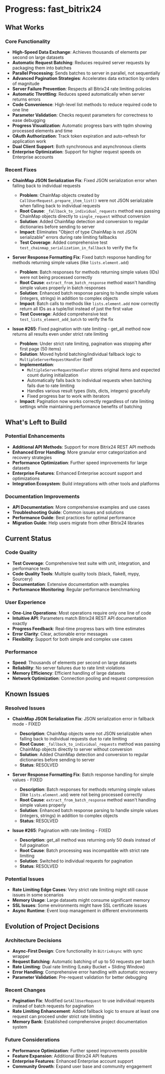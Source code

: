 # Progress: fast_bitrix24

## What Works

### Core Functionality
- **High-Speed Data Exchange**: Achieves thousands of elements per second on large datasets
- **Automatic Request Batching**: Reduces required server requests by packaging them into batches
- **Parallel Processing**: Sends batches to server in parallel, not sequentially
- **Advanced Pagination Strategies**: Accelerates data extraction by orders of magnitude
- **Server Failure Prevention**: Respects all Bitrix24 rate limiting policies
- **Automatic Throttling**: Reduces speed automatically when server returns errors
- **Code Convenience**: High-level list methods to reduce required code to one line
- **Parameter Validation**: Checks request parameters for correctness to ease debugging
- **Progress Visualization**: Automatic progress bars with tqdm showing processed elements and time
- **OAuth Authorization**: Track token expiration and auto-refresh for application work
- **Dual Client Support**: Both synchronous and asynchronous clients
- **Enterprise Optimization**: Support for higher request speeds on Enterprise accounts

### Recent Fixes
- **ChainMap JSON Serialization Fix**: Fixed JSON serialization error when falling back to individual requests
  - **Problem**: ChainMap objects created by `CallUserRequest.prepare_item_list()` were not JSON serializable when falling back to individual requests
  - **Root Cause**: `_fallback_to_individual_requests` method was passing ChainMap objects directly to `single_request` without conversion
  - **Solution**: Added ChainMap detection and conversion to regular dictionaries before sending to server
  - **Impact**: Eliminates "Object of type ChainMap is not JSON serializable" errors during rate limiting fallbacks
  - **Test Coverage**: Added comprehensive test `test_chainmap_serialization_in_fallback` to verify the fix

- **Server Response Formatting Fix**: Fixed batch response handling for methods returning simple values (like `lists.element.add`)
  - **Problem**: Batch responses for methods returning simple values (IDs) were not being processed correctly
  - **Root Cause**: `extract_from_batch_response` method wasn't handling simple values properly in batch responses
  - **Solution**: Enhanced batch response parsing to handle simple values (integers, strings) in addition to complex objects
  - **Impact**: Batch calls to methods like `lists.element.add` now correctly return all IDs as a tuple/list instead of just the first value
  - **Test Coverage**: Added comprehensive test `test_lists_element_add_batch` to verify the fix

- **Issue #265**: Fixed pagination with rate limiting - get_all method now returns all results even under strict rate limiting
  - **Problem**: Under strict rate limiting, pagination was stopping after first page (50 items)
  - **Solution**: Moved hybrid batching/individual fallback logic to `MultipleServerRequestHandler` itself
  - **Implementation**:
    - `MultipleServerRequestHandler` stores original items and expected count during initialization
    - Automatically falls back to individual requests when batching fails due to rate limiting
    - Handles various result types (lists, dicts, integers) gracefully
    - Fixed progress bar to work with iterators
  - **Impact**: Pagination now works correctly regardless of rate limiting settings while maintaining performance benefits of batching

## What's Left to Build

### Potential Enhancements
- **Additional API Methods**: Support for more Bitrix24 REST API methods
- **Enhanced Error Handling**: More granular error categorization and recovery strategies
- **Performance Optimization**: Further speed improvements for large datasets
- **Enterprise Features**: Enhanced Enterprise account support and optimizations
- **Integration Ecosystem**: Build integrations with other tools and platforms

### Documentation Improvements
- **API Documentation**: More comprehensive examples and use cases
- **Troubleshooting Guide**: Common issues and solutions
- **Performance Guide**: Best practices for optimal performance
- **Migration Guide**: Help users migrate from other Bitrix24 libraries

## Current Status

### Code Quality
- **Test Coverage**: Comprehensive test suite with unit, integration, and performance tests
- **Code Quality Tools**: Multiple quality tools (black, flake8, mypy, Sourcery)
- **Documentation**: Extensive documentation with examples
- **Performance Monitoring**: Regular performance benchmarking

### User Experience
- **One-Line Operations**: Most operations require only one line of code
- **Intuitive API**: Parameters match Bitrix24 REST API documentation exactly
- **Progress Feedback**: Real-time progress bars with time estimates
- **Error Clarity**: Clear, actionable error messages
- **Flexibility**: Support for both simple and complex use cases

### Performance
- **Speed**: Thousands of elements per second on large datasets
- **Reliability**: No server failures due to rate limit violations
- **Memory Efficiency**: Efficient handling of large datasets
- **Network Optimization**: Connection pooling and request compression

## Known Issues

### Resolved Issues
- **ChainMap JSON Serialization Fix**: JSON serialization error in fallback mode - FIXED
  - **Description**: ChainMap objects were not JSON serializable when falling back to individual requests due to rate limiting
  - **Root Cause**: `_fallback_to_individual_requests` method was passing ChainMap objects directly to server without conversion
  - **Solution**: Added ChainMap detection and conversion to regular dictionaries before sending to server
  - **Status**: RESOLVED

- **Server Response Formatting Fix**: Batch response handling for simple values - FIXED
  - **Description**: Batch responses for methods returning simple values (like `lists.element.add`) were not being processed correctly
  - **Root Cause**: `extract_from_batch_response` method wasn't handling simple values properly
  - **Solution**: Enhanced batch response parsing to handle simple values (integers, strings) in addition to complex objects
  - **Status**: RESOLVED

- **Issue #265**: Pagination with rate limiting - FIXED
  - **Description**: get_all method was returning only 50 deals instead of full pagination
  - **Root Cause**: Batch processing was incompatible with strict rate limiting
  - **Solution**: Switched to individual requests for pagination
  - **Status**: RESOLVED

### Potential Issues
- **Rate Limiting Edge Cases**: Very strict rate limiting might still cause issues in some scenarios
- **Memory Usage**: Large datasets might consume significant memory
- **SSL Issues**: Some environments might have SSL certificate issues
- **Async Runtime**: Event loop management in different environments

## Evolution of Project Decisions

### Architecture Decisions
- **Async-First Design**: Core functionality in `BitrixAsync` with sync wrapper
- **Request Batching**: Automatic batching of up to 50 requests per batch
- **Rate Limiting**: Dual rate limiting (Leaky Bucket + Sliding Window)
- **Error Handling**: Comprehensive error handling with automatic recovery
- **Parameter Validation**: Pre-request validation for better debugging

### Recent Changes
- **Pagination Fix**: Modified `GetAllUserRequest` to use individual requests instead of batch requests for pagination
- **Rate Limiting Enhancement**: Added fallback logic to ensure at least one request can proceed under strict rate limiting
- **Memory Bank**: Established comprehensive project documentation system

### Future Considerations
- **Performance Optimization**: Further speed improvements possible
- **Feature Expansion**: Additional Bitrix24 API features
- **Enterprise Features**: Enhanced Enterprise account support
- **Community Growth**: Expand user base and community engagement
